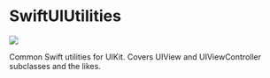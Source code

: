 # SwiftUIUtilities

![](https://travis-ci.org/protoman92/SwiftUIUtilities.svg?branch=master)

Common Swift utilities for UIKit. Covers UIView and UIViewController subclasses and the likes.
